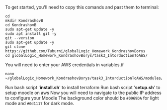 To get started, you'll need to copy this comands and past them to terminal:
```
cd
mkdir KondrashovB
cd KondrashovB
sudo apt-get update -y
sudo apt install git -y
git --version
sudo apt-get update -y
git clone https://github.com/Tuburni/globalLogic_Homework_KondrashovBorys
cd globalLogic_Homework_KondrashovBorys/task3_IntorductionToAWS/
```
You will need to enter your AWS credentials in variables.tf

```
nano ~/globalLogic_Homework_KondrashovBorys/task3_IntorductionToAWS/modules/variable.tf
```

Run bash script '**install.sh**' to install terraform
Run bash script '**setup.sh**' to setup moodle on aws
Now you will need to navigate to the public IP address to configure your Moodle
The background color should be `#0969DA` for light mode and `#0d1117` for dark mode.
